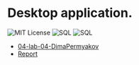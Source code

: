 # Desktop application.
<img src="https://img.shields.io/github/license/mightyK1ngRichard/IU5?color=brightgreen" alt="MIT License">  <img src="https://img.shields.io/badge/language-SwiftUI-red.svg" alt="SQL"> <img src="https://img.shields.io/badge/language-PostgreSQL-blue.svg" alt="SQL">

* [04-lab-04-DimaPermyakov](https://github.com/mightyK1ngRichard/WoodGrowthCourseWorkSwiftUI)
* [Report](https://github.com/IU5-IT/IU5-IT/blob/master/Term-4/Data%20base/04-lab-04-DimaPermyakov/Report-04.docx)